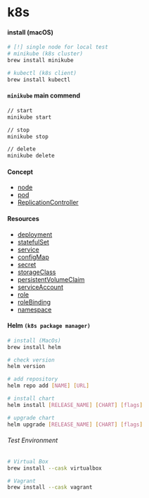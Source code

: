 # k8s

#### install (macOS)
```sh
# [!] single node for local test
# minikube (k8s cluster) 
brew install minikube

# kubectl (k8s client)
brew install kubectl
```
#### `minikube` main commend
```sh
// start
minikube start

// stop
minikube stop

// delete
minikube delete
```

#### Concept
* [node](node)
* [pod](pod)
* [ReplicationController](ReplicationController)

#### Resources
* [deployment]()
* [statefulSet]()
* [service]()
* [configMap]()
* [secret]()
* [storageClass]()
* [persistentVolumeClaim]()
* [serviceAccount]()
* [role]()
* [roleBinding]()
* [namespace]()

#### Helm `(k8s package manager)`
```sh
# install (MacOs)
brew install helm

# check version
helm version

# add repository
helm repo add [NAME] [URL]

# install chart
helm install [RELEASE_NAME] [CHART] [flags]

# upgrade chart
helm upgrade [RELEASE_NAME] [CHART] [flags]
```

###### Test Environment
```sh
# Virtual Box
brew install --cask virtualbox

# Vagrant
brew install --cask vagrant
```
